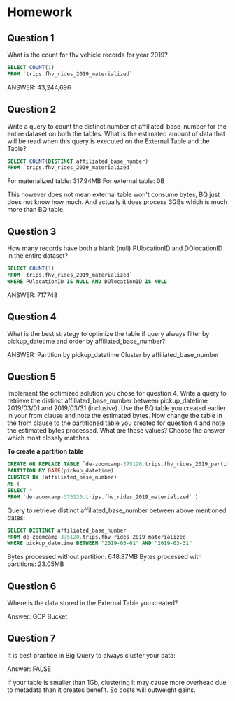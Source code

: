 # Homework

## Question 1

What is the count for fhv vehicle records for year 2019?

``` sql
SELECT COUNT(1)
FROM `trips.fhv_rides_2019_materialized`
```

ANSWER: 43,244,696

## Question 2

Write a query to count the distinct number of affiliated_base_number for the entire dataset on both the tables.
What is the estimated amount of data that will be read when this query is executed on the External Table and the Table?

```sql
SELECT COUNT(DISTINCT affiliated_base_number)
FROM `trips.fhv_rides_2019_materialized`
```

For materialized table: 317.94MB
For external table: 0B

This however does not mean external table won't consume bytes, BQ just does not know how much. And actually it does process 3GBs which is much more than BQ table.
## Question 3 
How many records have both a blank (null) PUlocationID and DOlocationID in the entire dataset?

```sql
SELECT COUNT(1)
FROM `trips.fhv_rides_2019_materialized`
WHERE PUlocationID IS NULL AND DOlocationID IS NULL
```

ANSWER: 717748

## Question 4
What is the best strategy to optimize the table if query always filter by pickup_datetime and order by affiliated_base_number?

ANSWER: Partition by pickup_datetime Cluster by affiliated_base_number
## Question 5 
Implement the optimized solution you chose for question 4. Write a query to retrieve the distinct affiliated_base_number between pickup_datetime 2019/03/01 and 2019/03/31 (inclusive).
Use the BQ table you created earlier in your from clause and note the estimated bytes. Now change the table in the from clause to the partitioned table you created for question 4 and note the estimated bytes processed. What are these values? Choose the answer which most closely matches.

**To create a partition table**
```sql
CREATE OR REPLACE TABLE `de-zoomcamp-375120.trips.fhv_rides_2019_partitioned` 
PARTITION BY DATE(pickup_datetime)
CLUSTER BY (affiliated_base_number)
AS (
SELECT *  
FROM `de-zoomcamp-375120.trips.fhv_rides_2019_materialized` )
```

Query to retrieve distinct affiliated_base_number between above mentioned dates:

```sql
SELECT DISTINCT affiliated_base_number
FROM de-zoomcamp-375120.trips.fhv_rides_2019_materialized
WHERE pickup_datetime BETWEEN "2019-03-01" AND "2019-03-31"
```

Bytes processed without partition: 648.87MB
Bytes processed with partitions: 23.05MB

## Question 6 
Where is the data stored in the External Table you created?

Answer: GCP Bucket

## Question 7
It is best practice in Big Query to always cluster your data:

Answer: FALSE

If your table is smaller than 1Gb, clustering it may cause more overhead due to metadata than it creates benefit. So costs will outweight gains.

